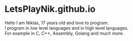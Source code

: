 # LetsPlayNik.github.io
Hello I am Niklas, 17 years old and love to program.<br>
I program in low level languages and in high level languages.<br>
For example in C, C++, Assembly, Golang and much more.
